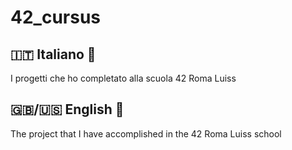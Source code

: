 <h1>42_cursus</h1>

<h2>🇮🇹 Italiano 🍝</h2>
I progetti che ho completato alla scuola 42 Roma Luiss

<h2>🇬🇧/🇺🇸 English 🍔</h2>
The project that I have accomplished in the 42 Roma Luiss school
